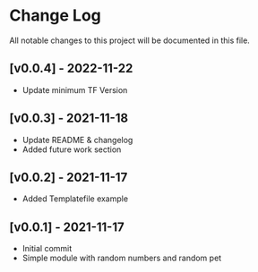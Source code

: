 # Change Log

All notable changes to this project will be documented in this file.


<a name="v0.0.4"></a>
## [v0.0.4] - 2022-11-22

- Update minimum TF Version

<a name="v0.0.3"></a>
## [v0.0.3] - 2021-11-18

- Update README & changelog
- Added future work section

<a name="v0.0.2"></a>
## [v0.0.2] - 2021-11-17

- Added Templatefile example

<a name="v0.0.1"></a>
## [v0.0.1] - 2021-11-17

- Initial commit
- Simple module with random numbers and random pet

